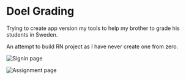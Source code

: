 # Doel Grading

Trying to create app version my tools to help my brother to grade his students in Sweden.

An attempt to build RN project as I have never create one from zero.

![Signin page](https://user-images.githubusercontent.com/16324649/101630207-21e1a800-3a55-11eb-8d99-bce931b9663b.png)

![Assignment page](https://user-images.githubusercontent.com/16324649/101630217-26a65c00-3a55-11eb-896d-fc9e8e7ffc9b.png)